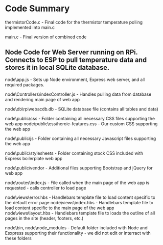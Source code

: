 <h1>Code Summary</h1>

thermistorCode.c - Final code for the thermistor temperature polling implemented into main.c

main.c - Final version of combined code

## Node Code for Web Server running on RPi. Connects to ESP to pull temperature data and stores it in local SQLite database.

node\app.js - Sets up Node environment, Express web server, and all required packages.

node\Controllers\indexController.js - Handles pulling data from database and rendering main page of web app

node\db\rpiwebacdb.db - SQLite database file (contains all tables and data)

node\public\css - Folder containing all necessary CSS files supporting the web app
node\public\css\heroic-features.css - Our custom CSS supporting the web app

node\public\js - Folder containing all necessary Javascript files supporting the web app

node\public\stylesheets - Folder containing stock CSS included with Express boilerplate web app

node\public\vendor - Additional files supporting Bootstrap and jQuery for web app

node\routes\index.js - File called when the main page of the web app is requested - calls controller to load page

node\views\error.hbs - Handlebars template file to load content specific to the default error page
node\views\index.hbs - Handlebars template file to load content specific to the main page of the web app
node\views\layout.hbs - Handlebars template file to loads the outline of all pages in the site (header, footers, etc.)

node\bin, node\node_modules - Default folder included with Node and Esxpress supporting their functionality - we did not edit or interract with these folders

